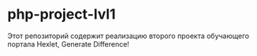 # php-project-lvl1

Этот репозиторий содержит реализацию второго проекта обучающего портала Hexlet, Generate Difference!